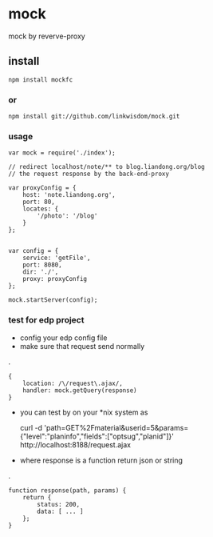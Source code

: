 mock
====

mock by reverve-proxy

## install
    
    npm install mockfc

### or
    
    npm install git://github.com/linkwisdom/mock.git



### usage

    var mock = require('./index');

    // redirect localhost/note/** to blog.liandong.org/blog
    // the request response by the back-end-proxy

    var proxyConfig = {
        host: 'note.liandong.org',
        port: 80,
        locates: {
            '/photo': '/blog'
        }
    };


    var config = {
        service: 'getFile',
        port: 8080,
        dir: './',
        proxy: proxyConfig
    };

    mock.startServer(config);

### test for edp project
- config your edp config file
- make sure that request send normally

.


    {
        location: /\/request\.ajax/,
        handler: mock.getQuery(response)
    }


- you can test by on your *nix system as

    curl -d 'path=GET%2Fmaterial&userid=5&params={"level":"planinfo","fields":["optsug","planid"]}' http://localhost:8188/request.ajax


- where response is a function return json or string

.


    function response(path, params) {
        return {
            status: 200,
            data: [ ... ]
        };
    }




